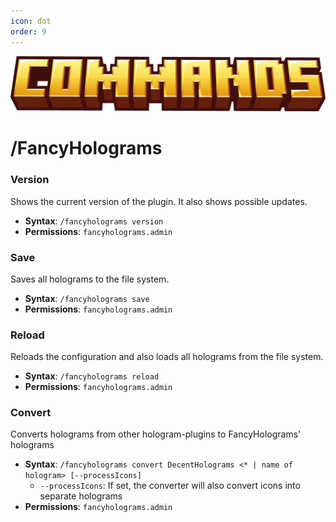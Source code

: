 ```yaml
---
icon: dot
order: 9
---
```


![](../../static/commands.png)

# /FancyHolograms

### Version

Shows the current version of the plugin. It also shows possible updates.

- **Syntax**:  `/fancyholograms version`
- **Permissions**: `fancyholograms.admin`

### Save

Saves all holograms to the file system.

- **Syntax**:  `/fancyholograms save`
- **Permissions**: `fancyholograms.admin`

### Reload

Reloads the configuration and also loads all holograms from the file system.

- **Syntax**:  `/fancyholograms reload`
- **Permissions**: `fancyholograms.admin`

### Convert

Converts holograms from other hologram-plugins to FancyHolograms' holograms

- **Syntax**:  `/fancyholograms convert DecentHolograms <* | name of hologram> [--processIcons]`
  -  `--processIcons`:  If set, the converter will also convert icons into separate holograms
- **Permissions**: `fancyholograms.admin`
